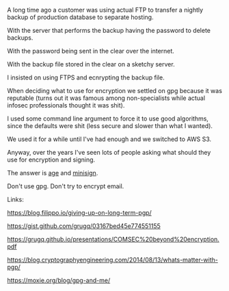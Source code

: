A long time ago a customer was using actual FTP to transfer
a nightly backup of production database to separate hosting.

With the server that performs the backup having the password to delete backups.

With the password being sent in the clear over the internet.

With the backup file stored in the clear on a sketchy server.

I insisted on using FTPS and ecnrypting the backup file.

When deciding what to use for encryption we settled on gpg because
it was reputable (turns out it was famous among non-specialists while
actual infosec professionals thought it was shit).

I used some command line argument to force it to use good algorithms,
since the defaults were shit (less secure and slower than what I wanted).

We used it for a while until I've had enough and we switched to AWS S3.

Anyway, over the years I've seen lots of people asking what should they
use for encryption and signing.

The answer is [age](https://github.com/FiloSottile/age) and
[minisign](https://github.com/jedisct1/minisign).

Don't use gpg. Don't try to encrypt email.

Links:

https://blog.filippo.io/giving-up-on-long-term-pgp/

https://gist.github.com/grugq/03167bed45e774551155

https://grugq.github.io/presentations/COMSEC%20beyond%20encryption.pdf

https://blog.cryptographyengineering.com/2014/08/13/whats-matter-with-pgp/

https://moxie.org/blog/gpg-and-me/
